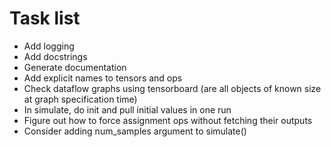 # Task list

* Add logging
* Add docstrings
* Generate documentation
* Add explicit names to tensors and ops
* Check dataflow graphs using tensorboard (are all objects of known size at graph specification time)
* In simulate, do init and pull initial values in one run
* Figure out how to force assignment ops without fetching their outputs
* Consider adding num_samples argument to simulate()
